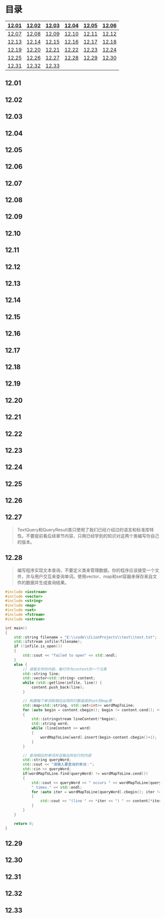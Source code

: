 # 目录

| [12.01](#12.01) | [12.02](#12.02) | [12.03](#12.03) | [12.04](#12.04) | [12.05](#12.05) | [12.06](#12.06) |
| --------------- | --------------- | --------------- | --------------- | --------------- | --------------- |
| [12.07](#12.07) | [12.08](#12.08) | [12.09](#12.09) | [12.10](#12.10) | [12.11](#12.11) | [12.12](#12.12) |
| [12.13](#12.13) | [12.14](#12.14) | [12.15](#12.15) | [12.16](#12.16) | [12.17](#12.17) | [12.18](#12.18) |
| [12.19](#12.19) | [12.20](#12.20) | [12.21](#12.21) | [12.22](#12.22) | [12.23](#12.23) | [12.24](#12.24) |
| [12.25](#12.25) | [12.26](#12.26) | [12.27](#12.28) | [12.28](#12.28) | [12.29](#12.29) | [12.30](#12.30) |
| [12.31](#12.31) | [12.32](#12.32) | [12.33](#12.33) |                 |                 |                 |

## <span id="12.01">12.01</span>

## <span id="12.02">12.02</span>

## <span id="12.03">12.03</span>

## <span id="12.04">12.04</span>

## <span id="12.05">12.05</span>

## <span id="12.06">12.06</span>

## <span id="12.07">12.07</span>

## <span id="12.08">12.08</span>

## <span id="12.09">12.09</span>

## <span id="12.10">12.10</span>

## <span id="12.11">12.11</span>

## <span id="12.12">12.12</span>

## <span id="12.13">12.13</span>

## <span id="12.14">12.14</span>

## <span id="12.15">12.15</span>

## <span id="12.16">12.16</span>

## <span id="12.17">12.17</span>

## <span id="12.18">12.18</span>

## <span id="12.19">12.19</span>

## <span id="12.20">12.20</span>

## <span id="12.21">12.21</span>

## <span id="12.22">12.22</span>

## <span id="12.23">12.23</span>

## <span id="12.24">12.24</span>

## <span id="12.25">12.25</span>

## <span id="12.26">12.26</span>

## <span id="12.27">12.27</span>

> TextQuery和QueryResult类只使用了我们已经介绍过的语言和标准库特性。不要提前看后续章节内容，只用已经学到的知识对这两个类编写你自己的版本。

## <span id="12.28">12.28</span>

> 编写程序实现文本查询，不要定义类来管理数据。你的程序应该接受一个文件，并与用户交互来查询单词。使用vector、map和set容器来保存来自文件的数据并生成查询结果。

```c++
#include <iostream>
#include <vector>
#include <string>
#include <map>
#include <set>
#include <fstream>
#include <sstream>

int main()
{
    std::string filename = "E:\\code\\CLionProjects\\test\\test.txt";
    std::ifstream infile(filename);
    if (!infile.is_open())
    {
        std::cout << "failed to open" << std::endl;
    }
    else {
        // 读取文件的内容，每行作为content的一个元素
        std::string line;
        std::vector<std::string> content;
        while (std::getline(infile, line)) {
            content.push_back(line);
        }

        // 构建每个单词和相应出现的行数组成的set的map表
        std::map<std::string, std::set<int>> wordMapToLine;
        for (auto begin = content.cbegin(); begin != content.cend(); ++begin)
        {
            std::istringstream lineContent(*begin);
            std::string word;
            while (lineContent >> word)
            {
                wordMapToLine[word].insert(begin-content.cbegin()+1);
            }
        }

        // 查询相应的单词并且输出所在行的内容
        std::string queryWord;
        std::cout << "请输入要查询的单词：";
        std::cin >> queryWord;
        if(wordMapToLine.find(queryWord) != wordMapToLine.cend())
        {
            std::cout << queryWord << " occurs " << wordMapToLine[queryWord].size() <<
            " times." << std::endl;
            for (auto iter = wordMapToLine[queryWord].cbegin(); iter != wordMapToLine[queryWord].cend(); ++iter)
            {
                std::cout << "(line " << *iter << ") " << content[*iter-1] << std::endl;
            }
        }
    }

    return 0;
}
```

## <span id="12.29">12.29</span>

## <span id="12.30">12.30</span>

## <span id="12.31">12.31</span>

## <span id="12.32">12.32</span>

## <span id="12.33">12.33</span>